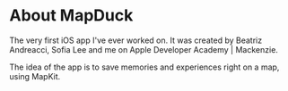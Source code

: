 # About MapDuck

The very first iOS app I've ever worked on.
It was created by Beatriz Andreacci, Sofia Lee and me on Apple Developer Academy | Mackenzie.

The idea of the app is to save memories and experiences right on a map, using MapKit.
